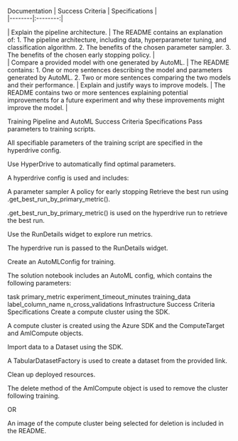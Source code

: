 Documentation
| Success Criteria |	Specifications  |  
|--------|:--------:|
	
| Explain the pipeline architecture. | The README contains an explanation of: 1. The pipeline architecture, including data, hyperparameter tuning, and classification algorithm. 2. The benefits of the chosen parameter sampler. 3. The benefits of the chosen early stopping policy. |   
| Compare a provided model with one generated by AutoML. | The README contains: 1. One or more sentences describing the model and parameters generated by AutoML. 2. Two or more sentences comparing the two models and their performance.
| Explain and justify ways to improve models. | The README contains two or more sentences explaining potential improvements for a future experiment and why these improvements might improve the model. |

Training Pipeline and AutoML
Success Criteria	Specifications
Pass parameters to training scripts.

All specifiable parameters of the training script are specified in the hyperdrive config.

Use HyperDrive to automatically find optimal parameters.

A hyperdrive config is used and includes:

A parameter sampler
A policy for early stopping
Retrieve the best run using .get_best_run_by_primary_metric().

.get_best_run_by_primary_metric() is used on the hyperdrive run to retrieve the best run.

Use the RunDetails widget to explore run metrics.

The hyperdrive run is passed to the RunDetails widget.

Create an AutoMLConfig for training.

The solution notebook includes an AutoML config, which contains the following parameters:

task
primary_metric
experiment_timeout_minutes
training_data
label_column_name
n_cross_validations
Infrastructure
Success Criteria	Specifications
Create a compute cluster using the SDK.

A compute cluster is created using the Azure SDK and the ComputeTarget and AmlCompute objects.

Import data to a Dataset using the SDK.

A TabularDatasetFactory is used to create a dataset from the provided link.

Clean up deployed resources.

The delete method of the AmlCompute object is used to remove the cluster following training.

OR

An image of the compute cluster being selected for deletion is included in the README.


